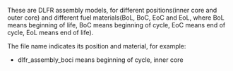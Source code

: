 These are DLFR assembly models, for different positions(inner core and outer core) and different fuel materials(BoL, BoC, EoC and EoL, where BoL means beginning of life, BoC means beginning of cycle, EoC means end of cycle, EoL means end of life).  
  
The file name indicates its position and material, for example:
- dlfr_assembly_boci means beginning of cycle, inner core  

